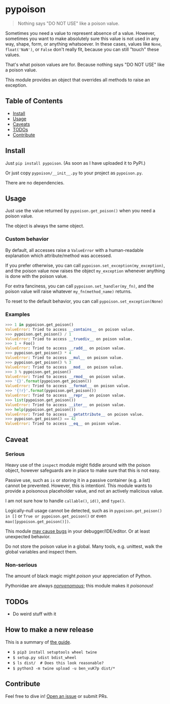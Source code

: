 # pypoison

> Nothing says "DO NOT USE" like a poison value.

Sometimes you need a value to represent absence of a value.
However, sometimes you want to make absolutely sure this value is not used in any way, shape, form, or anything whatsoever.
In these cases, values like `None`, `float('NaN')`, or `False` don't really fit, because you can still "touch" these values.

That's what poison values are for.
Because nothing says "DO NOT USE" like a poison value.

This module provides an object that overrides all methods to raise an exception.

## Table of Contents

- [Install](#install)
- [Usage](#usage)
- [Caveats](#caveats)
- [TODOs](#todos)
- [Contribute](#contribute)

## Install

Just `pip install pypoison`. (As soon as I have uploaded it to PyPI.)

Or just copy `pypoison/__init__.py` to your project as `pypoison.py`.

There are no dependencies.

## Usage

Just use the value returned by `pypoison.get_poison()` when you need a poison value.

The object is always the same object.

### Custom behavior

By default, all accesses raise a `ValueError` with a human-readable
explanation which attribute/method was accessed.

If you prefer otherwise, you can call `pypoison.set_exception(my_exception)`,
and the poison value now raises the object `my_exception`
whenever anything is done with the poison value.

For extra fanciness, you can call `pypoison.set_handler(my_fn)`,
and the poison value will raise whatever `my_fn(method_name)` returns.

To reset to the default behavior, you can call `pypoison.set_exception(None)`

### Examples

```python
>>> 1 in pypoison.get_poison()
ValueError: Tried to access __contains__ on poison value.
>>> pypoison.get_poison() / 1
ValueError: Tried to access __truediv__ on poison value.
>>> 1 + Foo()
ValueError: Tried to access __radd__ on poison value.
>>> pypoison.get_poison() * 4
ValueError: Tried to access __mul__ on poison value.
>>> pypoison.get_poison() % 3
ValueError: Tried to access __mod__ on poison value.
>>> 3 % pypoison.get_poison()
ValueError: Tried to access __rmod__ on poison value.
>>> '{}'.format(pypoison.get_poison())
ValueError: Tried to access __format__ on poison value.
>>> '{!r}'.format(pypoison.get_poison())
ValueError: Tried to access __repr__ on poison value.
>>> list(pypoison.get_poison())
ValueError: Tried to access __iter__ on poison value.
>>> help(pypoison.get_poison())
ValueError: Tried to access __getattribute__ on poison value.
>>> pypoison.get_poison() == 42
ValueError: Tried to access __eq__ on poison value.
```

## Caveat

### Serious

Heavy use of the `inspect` module might fiddle around with the poison object,
however safeguards are in place to make sure that this is not easy.

Passive use, such as `is` or storing it in a passive container (e.g. a list)
cannot be prevented.  However, this is intentionl. This module wants to
provide a poisonous placeholder value, and not an actively malicious value.

I am not sure how to handle `callable()`, `id()`, and `type()`.

Logically-null usage cannot be detected, such as in `pypoison.get_poison() in []`
or `True or pypoison.get_poison()` or even `max([pypoison.get_poison()])`.

This module [may cause bugs](https://github.com/bpython/bpython/issues/776)
in your debugger/IDE/editor.  Or at least unexpected behavior.

Do not store the poison value in a global.  Many tools, e.g. unittest,
walk the global variables and inspect them.

### Non-serious

The amount of black magic might *poison* your appreciation of Python.

Pythonidae are always *[nonvenomous](https://en.wikipedia.org/wiki/Pythonidae)*; this module makes it *poisonous*!

## TODOs

* Do weird stuff with it

## How to make a new release

This is a summary of [the guide](https://packaging.python.org/tutorials/packaging-projects/#generating-distribution-archives).

- `$ pip3 install setuptools wheel twine`
- `$ setup.py sdist bdist_wheel`
- `$ ls dist/  # Does this look reasonable?`
- `$ python3 -m twine upload -u ben_vuK7p dist/*`

## Contribute

Feel free to dive in! [Open an issue](https://github.com/BenWiederhake/pypoison/issues/new) or submit PRs.
